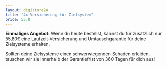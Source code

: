 ```yaml
---
layout: digistore24
title: "4x Versicherung für Zielsystem"
price: 55.8
---
```

<p><strong>Einmaliges Angebot:</strong>&#xA0;Wenn du heute bestellst, kannst du f&#xFC;r zus&#xE4;tzlich nur 55,80&#x20AC; eine Laufzeit-Versicherung und Umtauschgarantie f&#xFC;r deine Zielsysteme erhalten.</p>
<p>Sollten deine Zielsysteme einen schwerwiegenden Schaden erleiden, tauschen wir sie innerhalb der Garantiefrist von 360 Tagen f&#xFC;r dich aus!</p>
<p>&#xA0;</p>
<p>&#xA0;</p>